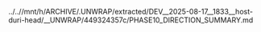 ../..//mnt/h/ARCHIVE/.UNWRAP/extracted/DEV__2025-08-17__1833__host-duri-head/__UNWRAP/449324357c/PHASE10_DIRECTION_SUMMARY.md